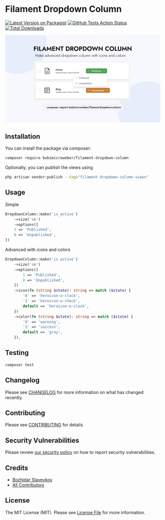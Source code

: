 # Filament Dropdown Column

[![Latest Version on Packagist](https://img.shields.io/packagist/v/bobimicroweber/filament-dropdown-column.svg?style=flat-square)](https://packagist.org/packages/bobimicroweber/filament-dropdown-column)
[![GitHub Tests Action Status](https://img.shields.io/github/actions/workflow/status/bobimicroweber/filament-dropdown-column/run-tests.yml?branch=main&label=tests&style=flat-square)](https://github.com/bobimicroweber/filament-dropdown-column/actions?query=workflow%3Arun-tests+branch%3Amain)
[![Total Downloads](https://img.shields.io/packagist/dt/bobimicroweber/filament-dropdown-column.svg?style=flat-square)](https://packagist.org/packages/bobimicroweber/filament-dropdown-column)

![banner](resources/assets/banner.jpg)

## Installation

You can install the package via composer:

```bash
composer require bobimicroweber/filament-dropdown-column
```

Optionally, you can publish the views using

```bash
php artisan vendor:publish --tag="filament-dropdown-column-views"
```

## Usage

Simple
```php
DropdownColumn::make('is_active')
    ->size('sm')
    ->options([
    1 => 'Published',
    0 => 'Unpublished',
])
```

Advanced with icons and colors
```php
DropdownColumn::make('is_active')
    ->size('sm')
    ->options([
        1 => 'Published',
        0 => 'Unpublished',
    ])
    ->icon(fn (string $state): string => match ($state) {
        '0' => 'heroicon-o-clock',
        '1' => 'heroicon-o-check',
        default => 'heroicon-o-clock',
    })
    ->color(fn (string $state): string => match ($state) {
        '0' => 'warning',
        '1' => 'success',
        default => 'gray',
    }),
```

## Testing

```bash
composer test
```

## Changelog

Please see [CHANGELOG](CHANGELOG.md) for more information on what has changed recently.

## Contributing

Please see [CONTRIBUTING](.github/CONTRIBUTING.md) for details.

## Security Vulnerabilities

Please review [our security policy](../../security/policy) on how to report security vulnerabilities.

## Credits

- [Bozhidar Slaveykov](https://github.com/bobimicroweber)
- [All Contributors](../../contributors)

## License

The MIT License (MIT). Please see [License File](LICENSE.md) for more information.
